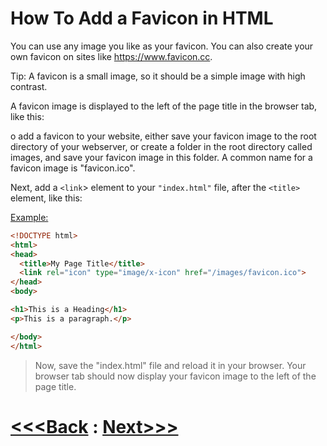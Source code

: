 # How To Add a Favicon in HTML
You can use any image you like as your favicon. You can also create your own favicon on sites like https://www.favicon.cc.

Tip: A favicon is a small image, so it should be a simple image with high contrast.

A favicon image is displayed to the left of the page title in the browser tab, like this:

o add a favicon to your website, either save your favicon image to the root directory of your webserver, or create a folder in the root directory called images, and save your favicon image in this folder. A common name for a favicon image is "favicon.ico".

Next, add a `<link`> element to your `"index.html"` file, after the `<title>` element, like this:

[Example:](favicon.html)

```html
<!DOCTYPE html>
<html>
<head>
  <title>My Page Title</title>
  <link rel="icon" type="image/x-icon" href="/images/favicon.ico">
</head>
<body>

<h1>This is a Heading</h1>
<p>This is a paragraph.</p>

</body>
</html>
```

> Now, save the "index.html" file and reload it in your browser. Your browser tab should now display your favicon image to the left of the page title.

# [<<<Back](../12_images/image.md) : [Next>>>](../14_Tables/table.md)